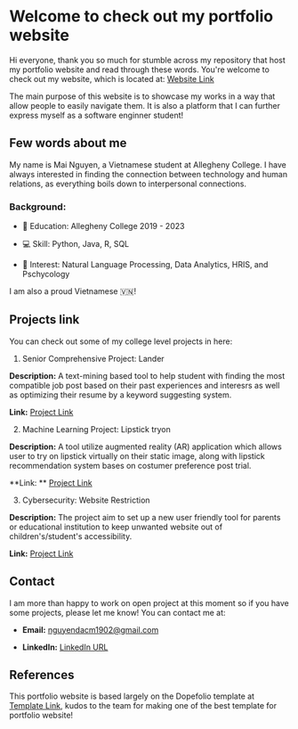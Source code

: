 # Welcome to check out my portfolio website

Hi everyone, thank you so much for stumble across my repository that host my portfolio website and read through these words. You're welcome to check out my website, which is located at: [Website Link](https://mainguyenportfolio.netlify.app)

The main purpose of this website is to showcase my works in a way that allow people to easily navigate them. It is also a platform that I can further express myself as a software enginner student!

## Few words about me

My name is Mai Nguyen, a Vietnamese student at Allegheny College. I have always interested in finding the connection between technology and human relations, as everything boils down to interpersonal connections.

### Background:

- 🏫 Education: Allegheny College 2019 - 2023

- 💻 Skill: Python, Java, R, SQL

- 🌟 Interest: Natural Language Processing, Data Analytics, HRIS, and Pschycology<br />
            
I am also a proud Vietnamese 🇻🇳!

## Projects link

You can check out some of my college level projects in here:

1. Senior Comprehensive Project: Lander

**Description:**  A text-mining based tool to help student with finding the most compatible job post based on their past experiences and interesrs as well as optimizing their resume by a keyword suggesting system.

**Link:** [Project Link](https://github.com/Mai1902/landing)

2. Machine Learning Project: Lipstick tryon

**Description:**  A tool utilize augmented reality (AR) application which allows user to try on lipstick virtually on their static image, along with lipstick recommendation system bases on costumer preference post trial.

**Link: ** [Project Link](https://github.com/Mai1902/MachineLearning-VirtualTryon) 

3. Cybersecurity: Website Restriction

**Description:** The project aim to set up a new user friendly tool for parents or educational institution to keep unwanted website out of children's/student's accessibility.

**Link:** [Project Link](https://github.com/Mai1902/Cybersecurity-WebsiteRestrict)

## Contact

I am more than happy to work on open project at this moment so if you have some projects, please let me know! You can contact me at:

- **Email:** nguyendacm1902@gmail.com

- **LinkedIn:** [LinkedIn URL]()

## References

This portfolio website is based largely on the Dopefolio template at [Template Link](https://github.com/rammcodes/Dopefolio), kudos to the team for making one of the best template for portfolio website!